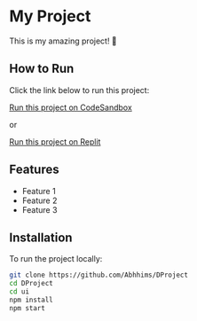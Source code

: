 # My Project

This is my amazing project! 🚀

## How to Run

Click the link below to run this project:

[Run this project on CodeSandbox](https://codesandbox.io/s/github/Abhhims/DProject)

or

[Run this project on Replit](https://replit.com/github/Abhhims/DProject)

## Features

- Feature 1
- Feature 2
- Feature 3

## Installation

To run the project locally:

```bash
git clone https://github.com/Abhhims/DProject
cd DProject
cd ui
npm install
npm start
